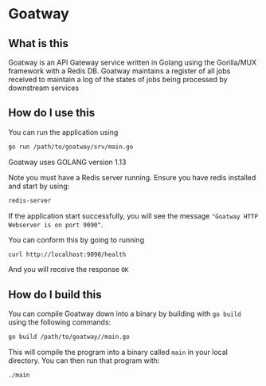 # Goatway

## What is this

Goatway is an API Gateway service written in Golang using the Gorilla/MUX framework with a Redis DB. Goatway maintains a register of all jobs received to maintain a log of the states of jobs being processed by downstream services

## How do I use this
You can run the application using

```bash
go run /path/to/goatway/srv/main.go
```
Goatway uses GOLANG version 1.13

Note you must have a Redis server running. Ensure you have redis installed and start by using:

```bash
redis-server
```

If the application start successfully, you will see the message `"Goatway HTTP Webserver is on port 9090"`.

You can conform this by going to running

```bash
curl http://localhost:9090/health
```

And you will receive the response `OK`

## How do I build this
You can compile Goatway down into a binary by building with `go build` using the following commands:

```bash
go build /path/to/goatway//main.go
```

This will compile the program into a binary called `main` in your local directory. You can then run that program with:

```shell
./main
```
